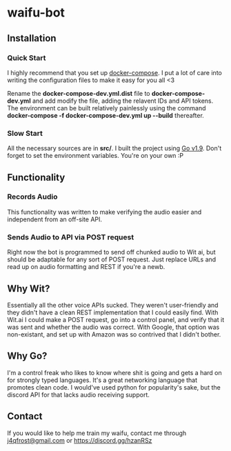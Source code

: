 # waifu-bot
## Installation
### Quick Start
I highly recommend that you set up [docker-compose](https://docs.docker.com/compose/install/). I put a lot of care into writing the configuration files to make it easy for you all <3

Rename the **docker-compose-dev.yml.dist** file to **docker-compose-dev.yml** and add modify the file, adding the relavent IDs and API tokens. The environment can be built relatively painlessly using the command **docker-compose -f docker-compose-dev.yml up --build** thereafter.

### Slow Start
All the necessary sources are in **src/**. I built the project using [Go v1.9](https://golang.org/dl/). Don't forget to set the environment variables. You're on your own :P

## Functionality

### Records Audio
This functionality was written to make verifying the audio easier and independent from an off-site API.

### Sends Audio to API via POST request
Right now the bot is programmed to send off chunked audio to Wit ai, but should be adaptable for any sort of POST request. Just replace URLs and read up on audio formatting and REST if you're a newb.

## Why Wit?
Essentially all the other voice APIs sucked. They weren't user-friendly and they didn't have a clean REST implementation that I could easily find. With Wit.ai I could make a POST request, go into a control panel, and verify that it was sent and whether the audio was correct. With Google, that option was non-existant, and set up with Amazon was so contrived that I didn't bother.

## Why Go?
I'm a control freak who likes to know where shit is going and gets a hard on for strongly typed languages. It's a great networking language that promotes clean code. I would've used python for popularity's sake, but the discord API for that lacks audio receiving support.

## Contact
If you would like to help me train my waifu, contact me through <j4qfrost@gmail.com> or <https://discord.gg/hzanRSz>
